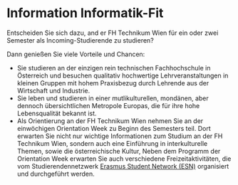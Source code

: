 # Information Informatik-Fit

Entscheiden Sie sich dazu, and er FH Technikum Wien für ein oder zwei Semester als Incoming-Studierende zu studieren?

Dann genießen Sie viele Vorteile und Chancen:

* Sie studieren an der einzigen rein technischen Fachhochschule in Österreich und besuchen qualitativ hochwertige Lehrveranstaltungen in kleinen Gruppen mit hohem Praxisbezug durch Lehrende aus der Wirtschaft und Industrie.
* Sie leben und studieren in einer mutlikulturellen, mondänen, aber dennoch übersichtlichen Metropole Europas, die für ihre hohe Lebensqualität bekannt ist.
* Als Orientierung an der FH Technikum Wien nehmen Sie an der einwöchigen Orientation Week zu Beginn des Semesters teil.
  Dort erwarten Sie nicht nur wichtige Informationen zum Studium an der FH Technikum Wien, sondern auch eine Einführung in interkulturelle Themen,
  sowie die österreichische Kultur, Neben dem Programm der Orientation Week erwarten Sie auch verschiedene Freizeitaktivitäten,
  die vom Studierendennetzwerk [Erasmus Student Network (ESN)](https://www.technikum-wien.at/international/internationalization-home/esn-technikum-wer-sind-wir/) organisiert und durchgeführt werden.
